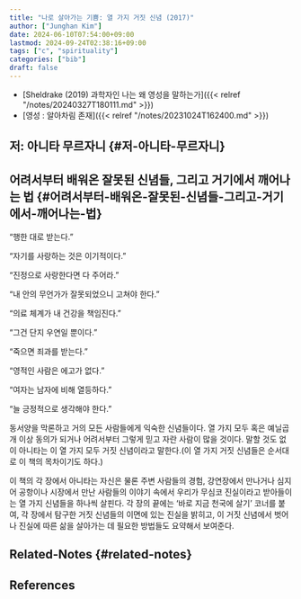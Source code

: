 ```yaml
---
title: "나로 살아가는 기쁨: 열 가지 거짓 신념 (2017)"
author: ["Junghan Kim"]
date: 2024-06-10T07:54:00+09:00
lastmod: 2024-09-24T02:38:16+09:00
tags: ["c", "spirituality"]
categories: ["bib"]
draft: false
---
```


-   [Sheldrake (2019) 과학자인 나는 왜 영성을 말하는가]({{< relref "/notes/20240327T180111.md" >}})
-   [영성 : 알아차림 존재]({{< relref "/notes/20231024T162400.md" >}})


## 저: 아니타 무르자니 {#저-아니타-무르자니}


## 어려서부터 배워온 잘못된 신념들, 그리고 거기에서 깨어나는 법 {#어려서부터-배워온-잘못된-신념들-그리고-거기에서-깨어나는-법}

“행한 대로 받는다.”

“자기를 사랑하는 것은 이기적이다.”

“진정으로 사랑한다면 다 주어라.”

“내 안의 무언가가 잘못되었으니 고쳐야 한다.”

“의료 체계가 내 건강을 책임진다.”

“그건 단지 우연일 뿐이다.”

“죽으면 죄과를 받는다.”

“영적인 사람은 에고가 없다.”

“여자는 남자에 비해 열등하다.”

“늘 긍정적으로 생각해야 한다.”

동서양을 막론하고 거의 모든 사람들에게 익숙한 신념들이다. 열 가지 모두 혹은 예닐곱 개 이상 동의가 되거나 어려서부터 그렇게 믿고 자란 사람이 많을 것이다. 말할 것도 없이 아니타는 이 열 가지 모두 거짓 신념이라고 말한다.(이 열 가지 거짓 신념들은 순서대로 이 책의 목차이기도 하다.)

이 책의 각 장에서 아니타는 자신은 물론 주변 사람들의 경험, 강연장에서 만나거나 심지어 공항이나 시장에서 만난 사람들의 이야기 속에서 우리가 무심코 진실이라고 받아들이는 열 가지 신념들을 하나씩 살핀다. 각 장의 끝에는 ‘바로 지금 천국에 살기’ 코너를 붙여, 각 장에서 탐구한 거짓 신념들의 이면에 있는 진실을 밝히고, 이 거짓 신념에서 벗어나 진실에 따른 삶을 살아가는 데 필요한 방법들도 요약해서 보여준다.


## Related-Notes {#related-notes}

## References

<style>.csl-entry{text-indent: -1.5em; margin-left: 1.5em;}</style><div class="csl-bib-body">
</div>
